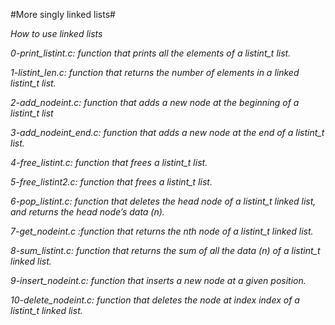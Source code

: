#More singly linked lists#

*How to use linked lists*

*0-print_listint.c: function that prints all the elements of a listint_t list.*

*1-listint_len.c: function that returns the number of elements in a linked listint_t list.*

*2-add_nodeint.c: function that adds a new node at the beginning of a listint_t list*

*3-add_nodeint_end.c: function that adds a new node at the end of a listint_t list.*

*4-free_listint.c: function that frees a listint_t list.*

*5-free_listint2.c: function that frees a listint_t list.*

*6-pop_listint.c: function that deletes the head node of a listint_t linked list, and returns the head node’s data (n).*

*7-get_nodeint.c :function that returns the nth node of a listint_t linked list.*

*8-sum_listint.c: function that returns the sum of all the data (n) of a listint_t linked list.*

*9-insert_nodeint.c: function that inserts a new node at a given position.*

*10-delete_nodeint.c: function that deletes the node at index index of a listint_t linked list.*
